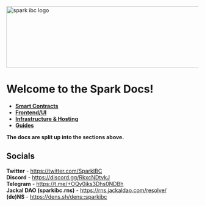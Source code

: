 <img src="https://sparkibc.zone/images/sparkibc_title_light.png" alt="spark ibc logo" width=534 height=162 >

# Welcome to the Spark Docs!

- **[Smart Contracts](https://github.com/SparkIBC/spark-docs/tree/main/spark-contracts)**
- **[Frontend/UI](https://github.com/SparkIBC/spark-docs/tree/main/ui)**
- **[Infrastructure & Hosting](https://github.com/SparkIBC/spark-docs/tree/main/infrastructure)**
- **[Guides](https://github.com/SparkIBC/spark-docs/tree/main/guides)**

**The docs are split up into the sections above.**

## Socials
**Twitter** - https://twitter.com/SparkIBC <br>
**Discord** - https://discord.gg/RkxcNDtvkJ <br>
**Telegram** - https://t.me/+OQy0jks3Dhs0NDBh <br>
**Jackal DAO (sparkibc.rns)** - https://rns.jackaldao.com/resolve/ <br>
**(de)NS** - https://dens.sh/dens::sparkibc <br>
